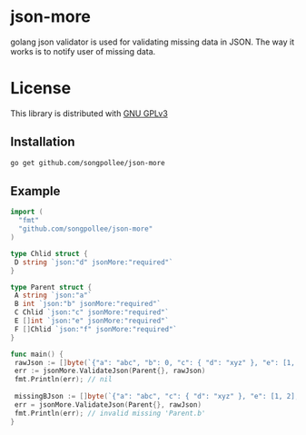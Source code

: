 # json-more
golang json validator is used for validating missing data in JSON. The way it works is to notify user of missing data.

# License
This library is distributed with [GNU GPLv3](https://spdx.org/licenses/GPL-3.0.html)

## Installation
```bash
go get github.com/songpollee/json-more
```

## Example
```go
import (
  "fmt"
  "github.com/songpollee/json-more"
)

type Chlid struct {
 D string `json:"d" jsonMore:"required"`
}

type Parent struct {
 A string `json:"a"`
 B int `json:"b" jsonMore:"required"`
 C Chlid `json:"c" jsonMore:"required"`
 E []int `json:"e" jsonMore:"required"`
 F []Chlid `json:"f" jsonMore:"required"`
}

func main() {
 rawJson := []byte(`{"a": "abc", "b": 0, "c": { "d": "xyz" }, "e": [1, 2], "f": [{ "d": "d1" }, { "d": "d2" }]}`)
 err := jsonMore.ValidateJson(Parent{}, rawJson)
 fmt.Println(err); // nil
 
 missingBJson := []byte(`{"a": "abc", "c": { "d": "xyz" }, "e": [1, 2], "f": [{ "d": "d1" }, { "d": "d2" }]}`)
 err = jsonMore.ValidateJson(Parent{}, rawJson)
 fmt.Println(err); // invalid missing 'Parent.b'
}
```
